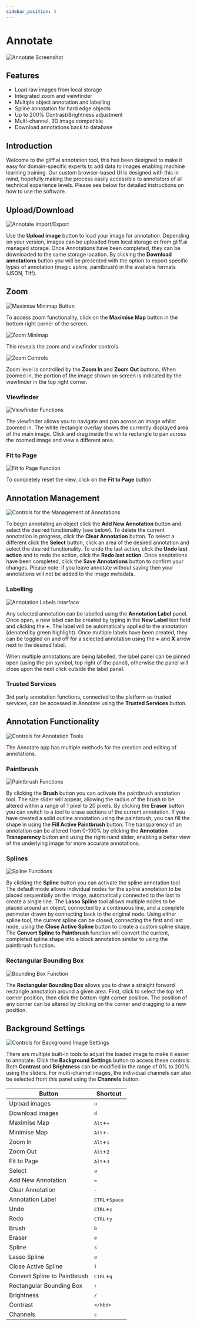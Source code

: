 ```yaml
---
sidebar_position: 3
---
```


# Annotate

![Annotate Screenshot](/img/annotate/annotate.png)

## Features

- Load raw images from local storage
- Integrated zoom and viewfinder
- Multiple object annotation and labelling
- Spline annotation for hard edge objects
- Up to 200% Contrast/Brightness adjustment
- Multi-channel, 3D image compatible
- Download annotations back to database

## Introduction

Welcome to the gliff.ai annotation tool, this has been designed to make it easy for domain-specific experts to add data to images enabling machine learning training.
Our custom browser-based UI is designed with this in mind, hopefully making the process easily accessible to annotators of all technical experience levels.
Please see below for detailed instructions on how to use the software.

## Upload/Download

![Annotate Import/Export](/img/annotate/annotate_download.png)

Use the **Upload image** button to load your image for annotation.
Depending on your version, images can be uploaded from local storage or from gliff.ai managed storage. Once Annotations have been completed, they can be downloaded to the same storage location.
By clicking the **Download annotations** button you will be presented with the option to export specific types of annotation (magic spline, paintbrush) in the available formats (JSON, Tiff).

## Zoom

![Maximise Minimap Button](/img/annotate/annotate_max_minimap.png)

To access zoom functionality, click on the **Maximise Map** button in the bottom right corner of the screen.

![Zoom Minimap](/img/annotate/annotate_minimap.png)

This reveals the zoom and viewfinder controls.

![Zoom Controls](/img/annotate/annotate_zoom.png)

Zoom level is controlled by the **Zoom In** and **Zoom Out** buttons.
When zoomed in, the portion of the image shown on screen is indicated by the viewfinder in the top right corner.

### Viewfinder

![Viewfinder Functions](/img/annotate/annotate_view.png)

The viewfinder allows you to navigate and pan across an image whilst zoomed in.
The white rectangle overlay shows the currently displayed area of the main image.
Click and drag inside the white rectangle to pan across the zoomed image and view a different area.

### Fit to Page

![Fit to Page Function](/img/annotate/annotate_fit.png)

To completely reset the view, click on the **Fit to Page** button.

## Annotation Management

![Controls for the Management of Annotations](/img/annotate/annotate_management.png)

To begin annotating an object click the **Add New Annotation** button and select the desired functionality (see below).
To delete the current annotation in progress, click the **Clear Annotation** button.
To select a different click the **Select** button, click an area of the desired annotation and select the desired functionality.
To undo the last action, click the **Undo last action** and to redo the action, click the **Redo last action**.
Once annotations have been completed, click the **Save Annotations** button to confirm your changes.
Please note: if you leave annotate without saving then your annotations will not be added to the image metadata.

### Labelling

![Annotation Labels Interface](/img/annotate/annotate_labels.png)

Any selected annotation can be labelled using the **Annotation Label** panel.
Once open, a new label can be created by typing in the **New Label** text field and clicking the **+**.
The label will be automatically applied to the annotation (denoted by green highlight).
Once multiple labels have been created, they can be toggled on and off for a selected annotation using the **+** and **X** arrow next to the desired label.

When multiple annotations are being labelled, the label panel can be pinned open (using the pin symbol, top right of the panel), otherwise the panel will close upon the next click outside the label panel.

### Trusted Services

3rd party annotation functions, connected to the platform as trusted services, can be accessed in Annotate using the **Trusted Services** button.

## Annotation Functionality

![Controls for Annotation Tools](/img/annotate/annotate_function.png)

The Annotate app has multiple methods for the creation and editing of annotations.

### Paintbrush

![Paintbrush Functions](/img/annotate/annotate_paintbrush.png)

By clicking the **Brush** button you can activate the paintbrush annotation tool.
The size slider will appear, allowing the radius of the brush to be altered within a range of 1 pixel to 20 pixels.
By clicking the **Eraser** button you can switch to a tool to erase sections of the current annotation.
If you have created a solid outline annotation using the paintbrush, you can fill the shape in using the **Fill Active Paintbrush** button.
The transparency of an annotation can be altered from 0-100% by clicking the **Annotation Transparency** button and using the right-hand slider, enabling a better view of the underlying image for more accurate annotations.

### Splines

![Spline Functions](/img/annotate/annotate_spline.png)

By clicking the **Spline** button you can activate the spline annotation tool.
The default mode allows individual nodes for the spline annotation to be placed sequentially on the image, automatically connected to the last to create a single line.
The **Lasso Spline** tool allows multiple nodes to be placed around an object, connected by a continuous line, and a complete perimeter drawn by connecting back to the original node.
Using either spline tool, the current spline can be closed, connecting the first and last node, using the **Close Active Spline** button to create a custom spline shape.
The **Convert Spline to Paintbrush** function will convert the current, completed spline shape into a block annotation similar to using the paintbrush function.

### Rectangular Bounding Box

![Bounding Box Function](/img/annotate/annotate_box.png)

The **Rectangular Bounding Box** allows you to draw a straight forward rectangle annotation around a given area. First, click to select the top left corner position, then click the bottom right corner position. The position of any corner can be altered by clicking on the corner and dragging to a new position.

## Background Settings

![Controls for Background Image Settings](/img/annotate/annotate_background.png)

There are multiple built-in tools to adjust the loaded image to make it easier to annotate. Click the **Background Settings** button to access these controls. Both **Contrast** and **Brightness** can be modified in the range of 0% to 200% using the sliders. For multi-channel images, the individual channels can also be selected from this panel using the **Channels** button.

| Button                       | Shortcut                         |
| ---------------------------- | -------------------------------- |
| Upload images                | <kbd>u</kbd>                     |
| Download images              | <kbd>d</kbd>                     |
| Maximise Map                 | <kbd>Alt</kbd>+<kbd>=</kbd>      |
| Minimise Map                 | <kbd>Alt</kbd>+<kbd>-</kbd>      |
| Zoom In                      | <kbd>Alt</kbd>+<kbd>1</kbd>      |
| Zoom Out                     | <kbd>Alt</kbd>+<kbd>2</kbd>      |
| Fit to Page                  | <kbd>Alt</kbd>+<kbd>3</kbd>      |
| Select                       | <kbd>a</kbd>                     |
| Add New Annotation           | <kbd>=</kbd>                     |
| Clear Annotation             | <kbd>-</kbd>                     |
| Annotation Label             | <kbd>CTRL</kbd>+<kbd>Space</kbd> |
| Undo                         | <kbd>CTRL</kbd>+<kbd>z</kbd>     |
| Redo                         | <kbd>CTRL</kbd>+<kbd>y</kbd>     |
| Brush                        | <kbd>b</kbd>                     |
| Eraser                       | <kbd>e</kbd>                     |
| Spline                       | <kbd>s</kbd>                     |
| Lasso Spline                 | <kbd>o</kbd>                     |
| Close Active Spline          | <kbd>l</kbd>                     |
| Convert Spline to Paintbrush | <kbd>CTRL</kbd>+<kbd>q</kbd>     |
| Rectangular Bounding Box     | <kbd>r</kbd>                     |
| Brightness                   | <kbd>/</kbd>                     |
| Contrast                     | <kbd>\</kbd>                     |
| Channels                     | <kbd>c</kbd>                     |
